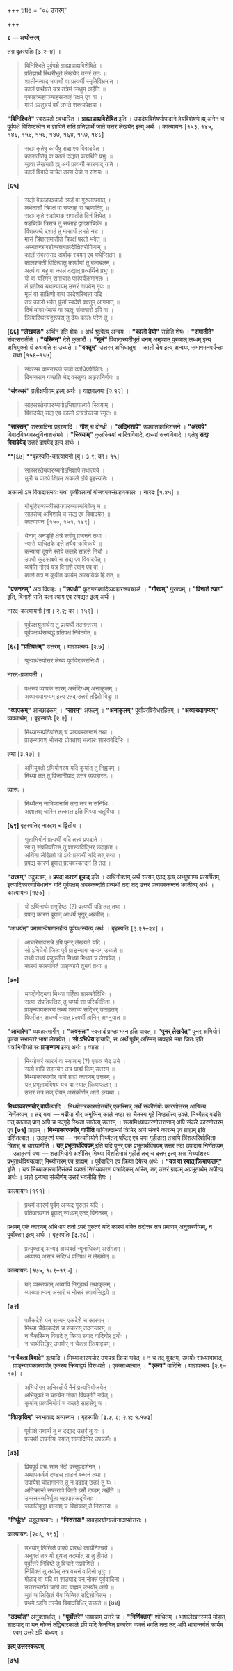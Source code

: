 +++
title = "०८ उत्तरम्"

+++


**८ — अथोत्तरम्**

तत्र बृहस्पतिः [३.२–४] ।

> विनिश्चिते पूर्वपक्षे ग्राह्याग्राह्यविशेषिते ।  
> प्रतिज्ञार्थे स्थिरीभूते लेखयेद् उत्तरं ततः ॥  
> शालीनत्वाद् भयार्थो वा प्रत्यर्थी स्मृतिविभ्रमात् ।  
> कालं प्रार्थयते यत्र तत्रेमं लब्धुम् अर्हति ॥  
> एकाहत्र्यहपञ्चाहसप्ताहं पक्षम् एव वा ।  
> मासं ऋतुत्रयं वर्षं लभते शक्त्यपेक्षया ॥

**"विनिश्चिते"** स्वरूपतो ऽवधारित । **ग्राह्याग्राह्यविशेषित** इति । उपादेयविशेषणोपादाने हेयविशेषणे ह्य् अनेन च पूर्वपक्षे विशिष्टत्वेन च ज्ञापिते सति प्रतिज्ञार्थे जाते उत्तरं लेखयेद् इत्य् अर्थः । कात्यायनः [१५३, १४५, १४६, १५४, १५६, १४७, १६४, १५७, १४८]

> सद्यः कृतेषु कार्येषु सद्य एव विवादयेत् ।  
> कालातीतेषु वा कालं दद्यात् प्रत्यर्थिने प्रभुः ॥  
> श्रुत्वा लेखयतो ह्य् अर्थं प्रत्यर्थी कारणाद् यति ।  
> कालं विवादे याचेत तस्य देयो न संशयः ॥

**[६५]**  
> सद्यो वैकाहपञ्चाहो त्र्यहं वा गुरुलाघवात् ।  
> लभेतासौ त्रिपक्षं वा सप्ताहं वा ऋणादिषु ॥  
> सद्यः कृते सद्योवादः समातीते दिनं क्षिपेत् ।  
> षडब्दिके त्रिरात्रं तु सप्ताहं द्वादशाब्दिके ॥  
> विंशत्यब्दे दशाहं तु मासार्धं लभते नरः ।  
> मासं त्रिंशत्समातीते त्रिपक्षं परतो भवेत् ॥  
> अस्वतन्त्रजडोन्मत्तबालदीक्षितरोगिणाम् ।  
> कालं संवत्सराद् अर्वाक् स्वयम् एव यथेप्सितम् ॥  
> कालशक्ती विदित्वातु कार्याणां तु बलाबलम् ।  
> अल्पं वा बहु वा कालं दद्यात् प्रत्यर्थिने प्रभुः ॥  
> यो वा यस्मिन् समाचारः पारंपर्यक्रमागतः ।  
> तं प्रतीक्ष्य यथान्यायम् उत्तरं दापयेन् नृपः ॥  
> मूलं वा साक्षिणो वाथ परदेशस्थिता यदि ।  
> तत्र कालो भवेत् पुंसां स्वदेशे वक्तुम् आगमात् ॥  
> दिनं मासार्धमासं वा ऋतुः संवत्सरो ऽपि वा ।  
> क्रियास्थित्यनुरूपस् तु देयः कालः परेण तु ॥

**[६६]** **"लेखयतः"** अर्थिन इति शेषः । अर्थं श्रुत्वेत्य् अन्वयः । **"कालो देयो"** राज्ञेति शेषः । **"समातीते"** संवत्सरातीते । **"यस्मिन्"** देशे कुलादौ । **"मूलं"** विवादास्पदीभूतं धनम् अमुष्यात् पुरुषाल् लब्धम् इत्य् अभियुक्तो यं कथयति स उच्यते । **"वक्तुम्"** उत्तरम् अभिधातुम् । कालो देय इत्य् अन्वयः, समागमनपर्यन्तः । तथा [१५६–१५७]

> संवत्सरं वामनस्को जडो व्याधिप्रपीडितः ।  
> दिगन्तरान् गच्छति चेद् वस्तुन्य् अकृतनिर्णयः ॥

**"संवत्सरं"** प्रतीक्षणीयम् इत्य् अर्थः । याज्ञवल्क्यः [२.१२] ।

> साहसस्तेयपारुष्यगोऽभिशापात्यये स्त्रियाम् ।  
> विवादयेत् सद्य एव कालो ऽन्यत्रेच्छया स्मृतः ॥

**"साहसम्"** शस्त्रादिना प्रहरणादि । **गौश्** च दोग्ध्री । **"अद्भिशापे"** उपघातकाभिशंसने । **"अत्यये"** विवादविषयवस्तुविनाशसंभवे । **"स्त्रियाम्"** कुलस्त्रियां चारित्रविवादे, दास्यां सत्त्वविवादे । एतेषु **सद्यः विवादेयेद्** उत्तरं दापयेद् इत्य् अर्थः ।

**[६७] **बृहस्पति-कात्यायनौ [बृ। ३.९; का। १५]

> साहसस्तेयपारुष्यगोऽभिशापे तथात्यये ।  
> भूमौ च पादपे क्षिप्रम् अकाले ऽपि बृहस्पतिः ॥

अकालो ऽत्र विवादासमयः यथा कृषीवलानां बीजवपनसंग्रहणकालः । नारदः [१.४५] ।

> गोभूहिरण्यस्त्रीस्तेयपारुष्यात्ययिकेषु च ।  
> साहसेष्व् अभिशापे च सद्य एव विवादयेत् ॥ \
कात्यायनः [१५०, १५१, १४९] ।

> धेनाव् अनडुहि क्षेत्रे स्त्रीषु प्रजनने तथा ।  
> न्यासे याचितके दत्ते तथैव क्रविक्रये ॥  
> कन्याया दूषणे स्तेये कलहे साहसे निधौ ।  
> उपधौ कूटसाक्ष्ये च सद्य एव विवादयेत् ॥  
> व्यपैति गौरवं यत्र विनाशे त्याग एव वा ।  
> काले तत्र न कुर्वीत कार्यम् आत्ययिकं हि तत् ॥

**"प्रजननम्"** अत्र विवाहः । **"उपधौ"** कूटगणकादिव्यवहाररूपच्छले । **"गौरवम्"** गुरुत्वम् । **"विनाशे त्याग"** इति, विनाशे सति यत्न त्याग एव संपद्यत इत्य् अर्थः ।

नारद-कात्यायनौ [ना। २.२; का। १५९] ।

> पूर्वपक्षश्रुतार्थस् तु प्रत्यर्थी तदनन्तरम् ।  
> पूर्वपक्षार्थसम्बद्धं प्रतिपक्षं निवेदयेत् ॥

**[६८]** **"प्रतिपक्षम्"** उत्तरम् । याज्ञवल्क्यः [२.७] ।

> श्रुत्वार्थस्योत्तरं लेख्यं पूर्वावेदकसंनिधौ ।

नारद-प्रजापती ।

> पक्षस्य व्यापकं सारम् असंदिग्धम् अनाकुलम् ।  
> अव्याख्यागम्यम् इत्य् एतद् उत्तरं तद्विदो विदुः ॥

**"व्यापकम्"** आच्छादकम् । **"सारम्"** अफल्गु । **"अनाकुलम्"** पूर्वापरविरोधरहितम् । **"अव्याख्यागम्यम्"** व्यक्तार्थम् । बृहस्पतिः [२.२] ।

> मिथ्यासम्प्रतिपत्तिश् च प्रत्यवस्कन्दनं तथा ।  
> प्राङ्न्यायश् चोत्तराः प्रोक्ताश् चत्वारः शास्त्रवेदिभिः ॥

तथा [३.१७] ।

> अभियुक्तो ऽभियोगस्य यदि कुर्यात् तु निह्वयम् ।  
> मिथ्या तत् तु विजानीयाद् उत्तरं व्यवहारतः ॥

व्यासः ।

> मिथ्यैतन् नाभिजानामि तदा तत्र न संनिधिः ।  
> अज्ञातश् चास्मि तत्काल इति मिथ्या चतुर्विधा ॥

**[६९]** बृहस्पतिर् नारदश् च द्वितीय ।

> श्रुताभियोगं प्रत्यर्थी यदि तत्त्वं प्रपद्यते ।  
> सा तु संप्रतिपत्तिस् तु शास्त्रविद्भिर् उदाहृता ॥  
> अर्थिना लेखितो यो ऽर्थः प्रत्यर्थी यदि तत् तथा ।  
> प्रपद्य कारणं ब्रूयात् प्रत्यवस्कन्दनं हि तत् ॥

**"तत्त्वम्"** तद्रूपत्वम् । **प्रपद्य कारणं ब्रूयाद्** इति । अर्थिनोक्तम् अर्थं सत्यम् एतद् इत्य् अभ्युपगम्य प्रत्यर्पितम् इत्यादिकारणाभिधानेन यदि पूर्वपक्षम् अवस्कन्दति प्रत्यर्थी तदा तद् उत्तरं प्रत्यवस्कन्दनं भवतीत्य् अर्थः । कात्यायनः [१७०] ।

> यो ऽर्थिनार्थः समुद्दिष्टः (?) प्रत्यर्थी यदि तत् तथा ।  
> प्रपद्य कारणं ब्रूयाद् आधर्यं भृगुर् अब्रवीत् ॥

"आधर्यम्" प्रमाणान्वेषणानर्हत्वं पूर्वपक्षस्येत्य् अर्थः । बृहस्पतिः [३.२१–२४] ।

> आचारेणावसन्ने ऽपि पुनर् लेखयते यदि ।  
> सो ऽभिधेयो जितः पूर्वं प्राङ्न्यायः सम्यग् उच्यते ॥  
> तथ्ये तथ्यं प्रयुञ्जीत मिथ्यां मिथ्यां च लेखयेत् ।  
> कारणं कारणोपेते प्राङ्न्याये तूभयं तथा ॥

**[७०]**  
> भयदोषोद्भवा मिथ्या गर्हिता शास्त्रवेदिभिः ।  
> सत्या संप्रतिपत्तिस् तु धर्म्या सा परिकीर्तिता ॥  
> प्राङ्न्यायकारणं तथ्यं श्लाघ्यं सद्भिर् उदाहृतम् ।  
> विपरीतम् अधर्म्यं स्यात् प्रत्यर्थी हानिम् आप्नुयात् ॥

**"आचारेण"** व्यवहारमार्गेण् । **"अवसन्नः"** स्वसादं प्राप्तः भग्न इति यावत् । **"पुनर् लेखयेत्"** पुनर् अभियोगं कृत्वा सभान्तरे भाषां लेखयेत् । **सो ऽभिधेय** इत्यादि, सः अर्थे पूर्वम् अस्मिन् व्यवहारे मया जितः इति यत्राभिधीयते सः **प्राङ्न्याय** इत्य् अर्थः । व्यासः ।

> मिथ्योत्तरं कारणं वा स्याताम् (?) एकत्र चेद् उभे ।  
> सत्ये वापि सहान्येन तत्र ग्राह्यं किम् उत्तरम् ॥  
> मिथ्याकारणयोर् वापि ग्राह्यं कारणम् उत्तरम् ।  
> यत् प्रभूतार्थविषयं यत्र वा स्यात् क्रियाफलम् ॥  
> उत्तरं तत्र तज् ज्ञेयम् असंकीर्णम् अतो ऽन्यथा ।

**मिथ्याकारणयोर्** **वापी**त्यादि । मिथ्योत्तरकारणोत्तर्योर् एकस्मिन्न् अर्थे संकीर्णयोः कारणोत्तरम् आश्रित्य निर्णेतव्यम् । तद् यथा — मदीया गौर् अमुष्मिन् काले नष्टा सा चैतस्य गृहे निष्ठतीत्य् उक्ते, मिथ्यैतद् वदसि तत् कालात् प्राग् अपि च मद्गृहे स्थिता जातेत्य् उत्तरम् । सत्यमिथ्याकारणोत्तराणाम् अपि संकरे कारणोत्तरम् एव **[७१]** ग्राह्यम् । **मिथ्याकारणयोर्** **वापीति** वापिशब्दाभ्यां त्रिभिर् अपि संकरे कारण्म् एव ग्राह्यम् इति दर्शितत्वात् । उदाहरणं यथा — नवत्यभियोगे मिथ्यैतत् षष्टिर् एव पणा गृहीतास् तत्रापि त्रिंशत्परिशोधिताः त्रिंशच् च धारयामीति । **यत् प्रभूतार्थविषयम्** इति यदि पुनर् एकं प्रभूतार्थविषयम् उत्तरं तदा उपादाय निर्णेतव्यम् । उदाहरणं यथा — शताभियोगे अशीतिर् मिथ्या विंशतिमात्रं गृहीतं तच् च दत्तम् इत्य् अत्र मिथ्यांशस्य प्रभूतार्थविषयत्वात् मिथ्योत्तरम् एव ग्राह्यम् । पूर्ववादिन एव क्रिया देयेत्य् अर्थः । **"यत्र वा स्यात् क्रियाफलम्"** इति । यत्र मिथ्याकारणादिसंकरे व्यक्तं निर्णयकारणं पत्रादिकम् अस्ति, तद् उत्तरं ग्राह्यम् अप्रभूतार्थम् अपीत्य् अर्थः । अतो ऽन्यथा संकीर्णम् उत्तरं भवतीति शेषः ।

कात्यायनः [१९१] ।

> प्रथमं कारणं पूर्वम् अन्यद् गुरुतरं यदि ।  
> प्रतिवाच्यगतं ब्रूयात् साध्यम् एतद् विनेतरम् ॥

प्रथमम् एकं कारणम् अभिधाय ततो ऽपरं गुरुतरं यदि कारणं वक्ति तदोत्तरं तत्र प्रमाणम् अनुसरणीयम्, न पूर्वोक्तम् इत्य् अर्थः । बृहस्पतिः [३.२८] ।

> प्रत्युक्ताद् अन्यद् अव्यक्तं न्यूनाधिकम् असंगतम् ।  
> अव्याप्य् असारं संदिग्धं प्रतिपक्षं न लेखयेत् ॥

कात्यायनः [१७५, १८९–१९०] ।

> यद् व्यस्तपदम् अव्यापि निगूढार्थं तथाकुलम् ।  
> व्याख्यागम्यम् असारं च नोत्तरं स्वार्थसिद्धये ॥

**[७२]**  
> पक्षैकदेशे यत् सत्यम् एकदेशे च कारणम् ।  
> मिथ्या चैवेइकदेशे च संकरस् तदनन्तरम् ॥  
> न चैकस्मिन् विवादे तु क्रिया स्याद् वादिनोर् द्वयोः ।  
> न चार्थसिद्धिर् उभयोर् न चैकत्र क्रियाद्वयम् ॥

**"न चैकत्र विवादे"** इत्यादि । मिथ्याकारणयोर् उभयत्र क्रिया भवेत् । न च तद् युक्तम्, उभयोः साध्याभावात् । प्राङ्न्यायकारणयोर् एकस्य क्रियाद्वयं विरुध्यते । एकसाध्यत्वात् । **"एकत्र"** वादिनि । याज्ञवल्क्यः [२.९–१०] ।

> अभियोगम् अनिस्तीर्य नैनं प्रत्यभियोजयेत् ।  
> अभियुक्तं न चान्येन नोक्तं विप्रकृतिं नयेत् ॥  
> कुर्यात् प्रत्यभियोगं च कलहे साहसेषु च ।

**"विप्रकृतिम्"** स्वभावाद् अन्यत्त्वम् । बृहस्पतिः [३.७, ८; २.४; १.१७३]

> पूर्वपक्षे यथार्थं तु न दद्याद् उत्तरं तु यः ।  
> प्रत्यर्थी दापनीयः स्यात् सामादिभिर् उपक्रमैः ॥

**[७३]**  
> प्रियपूर्वं वचः साम भेदो वस्तूपदर्शनम् ।  
> अर्थापकर्षणं दण्डस् ताडनं बन्धनं तथा ॥  
> उपायैश् चोद्यमानस् तु न दद्याद् उत्तरं तु यः ।  
> अतिक्रान्ते सप्तरात्रे जितो ऽसौ दण्डम् अर्हति ॥  
> उन्मत्तमत्तनिर्धूता महापातकदूषिताः ।  
> जडातिवृद्धा बालाश् च विज्ञेयास् ते निरुत्तराः ॥

**"निर्धूतः"** उद्धूतापमानः । **"निरुत्तराः"** व्यवहारयोग्यत्वेनादाप्योत्तराः ।

कात्यायनः [२०६, १९३] ।

> उभयोर् लिखिते वाक्ये प्रारब्धे कार्यनिश्चये ।  
> अनुक्तं तत्र यो ब्रूयात् तदर्थात् स तु हीयते ॥  
> पूर्वोत्तरे निविष्टे तु विचारे संप्रवेशिते ।  
> निर्णिक्तं तु तयोस् तत्र वचनं वादिनो भृगुः ॥  
> मोहाद् वा यदि वा शाठ्याद् यन् नोक्तं पूर्ववादिना ।  
> उत्तरान्तर्गतं चापि तद् ग्राह्यम् उभयोर् अपि ॥  
> श्रुतं च लिखितं चैव चिन्तितं तद्विशोधितम् ।  
> प्रथमे ऽहनि तस्यैव विवादविधिर् उच्यते ॥ **[७४]**

**"तदर्थात्"** अनुक्तार्थात् । **"पूर्वोत्तरे"** भाषायाम् उत्तरे च । **"निर्णिक्तम्"** शोधितम् । भाषालेखनसमये मोहात् शाठ्याद् वा यन् नोक्तं तद्विचारकाले ऽपि यदि केनचित् प्रकारेण व्यक्तं भवति तदा तद् अपि भाषान्तर्गतं कार्यम् । एवम् उत्तरे ऽपि बोध्यम् ।

**इत्य् उत्तरस्वरूपम्**

**[७५]**

